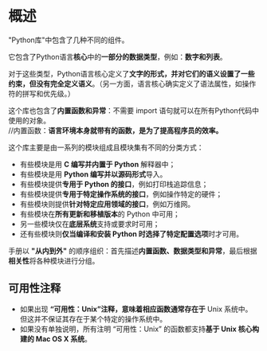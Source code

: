 # 概述  

"Python库"中包含了几种不同的组件。  

它包含了Python语言**核心**中的**一部分的数据类型**，例如：**数字和列表**。  

对于这些类型，Python语言核心定义了**文字的形式，并对它们的语义设置了一些约束，但没有完全定义语义**。（另一方面，语言核心确实定义了语法属性，如操作符的拼写和优先级。）  

这个库也包含了**内置函数和异常**：不需要 import 语句就可以在所有Python代码中使用的对象。  
//内置函数：**语言环境本身就带有的函数，是为了提高程序员的效率。**  

这个库主要是由一系列的模块组成且模块集有不同的分类方式：  

* 有些模块是用 **C 编写并内置于 Python** 解释器中；  
* 有些模块是用 **Python 编写并以源码形式**导入。  
* 有些模块提供**专用于 Python 的接口**，例如打印栈追踪信息；  
* 有些模块提供**专用于特定操作系统的接口**，例如操作特定的硬件；  
* 有些模块则提供**针对特定应用领域的接口**，例如万维网。  
* 有些模块在**所有更新和移植版本**的 Python 中可用；  
* 另一些模块仅在**底层系统**支持或要求时可用；  
* 还有些模块则**仅当编译和安装 Python 时选择了特定配置选项**时才可用。

手册以 **"从内到外"** 的顺序组织：首先描述**内置函数、数据类型和异常**，最后根据**相关性**将各种模块进行分组。

## 可用性注释  

* 如果出现 **“可用性：Unix”**注释，意味着相应函数**通常存在于** Unix 系统中。 但这并不保证其存在于某个特定的操作系统中。
* 如果没有单独说明，所有注明 “可用性：Unix” 的函数都支持**基于 Unix 核心构建的 Mac OS X 系统**。  
  